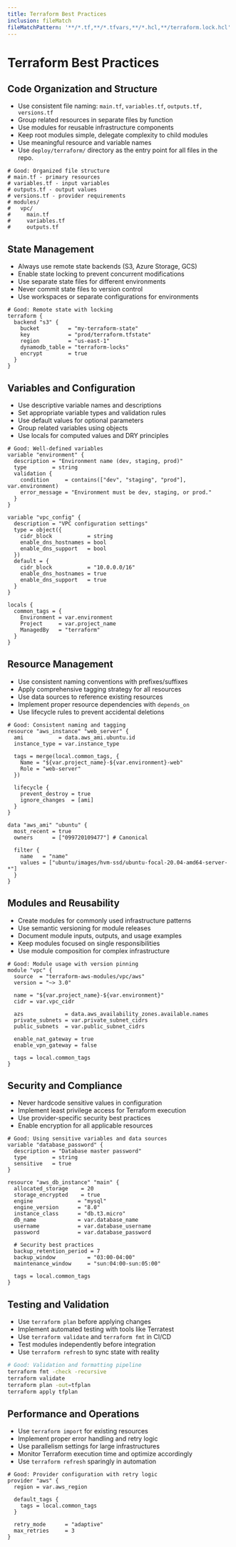 ```yaml
---
title: Terraform Best Practices
inclusion: fileMatch
fileMatchPattern: '**/*.tf,**/*.tfvars,**/*.hcl,**/terraform.lock.hcl'
---
```


# Terraform Best Practices

## Code Organization and Structure
- Use consistent file naming: `main.tf`, `variables.tf`, `outputs.tf, versions.tf`
- Group related resources in separate files by function
- Use modules for reusable infrastructure components
- Keep root modules simple, delegate complexity to child modules
- Use meaningful resource and variable names
- Use `deploy/terraform/` directory as the entry point for all files in the repo.

```hcl
# Good: Organized file structure
# main.tf - primary resources
# variables.tf - input variables
# outputs.tf - output values
# versions.tf - provider requirements
# modules/
#   vpc/
#     main.tf
#     variables.tf
#     outputs.tf
```

## State Management
- Always use remote state backends (S3, Azure Storage, GCS)
- Enable state locking to prevent concurrent modifications
- Use separate state files for different environments
- Never commit state files to version control
- Use workspaces or separate configurations for environments

```hcl
# Good: Remote state with locking
terraform {
  backend "s3" {
    bucket         = "my-terraform-state"
    key            = "prod/terraform.tfstate"
    region         = "us-east-1"
    dynamodb_table = "terraform-locks"
    encrypt        = true
  }
}
```

## Variables and Configuration
- Use descriptive variable names and descriptions
- Set appropriate variable types and validation rules
- Use default values for optional parameters
- Group related variables using objects
- Use locals for computed values and DRY principles

```hcl
# Good: Well-defined variables
variable "environment" {
  description = "Environment name (dev, staging, prod)"
  type        = string
  validation {
    condition     = contains(["dev", "staging", "prod"], var.environment)
    error_message = "Environment must be dev, staging, or prod."
  }
}

variable "vpc_config" {
  description = "VPC configuration settings"
  type = object({
    cidr_block           = string
    enable_dns_hostnames = bool
    enable_dns_support   = bool
  })
  default = {
    cidr_block           = "10.0.0.0/16"
    enable_dns_hostnames = true
    enable_dns_support   = true
  }
}

locals {
  common_tags = {
    Environment = var.environment
    Project     = var.project_name
    ManagedBy   = "terraform"
  }
}
```

## Resource Management
- Use consistent naming conventions with prefixes/suffixes
- Apply comprehensive tagging strategy for all resources
- Use data sources to reference existing resources
- Implement proper resource dependencies with `depends_on`
- Use lifecycle rules to prevent accidental deletions

```hcl
# Good: Consistent naming and tagging
resource "aws_instance" "web_server" {
  ami           = data.aws_ami.ubuntu.id
  instance_type = var.instance_type
  
  tags = merge(local.common_tags, {
    Name = "${var.project_name}-${var.environment}-web"
    Role = "web-server"
  })
  
  lifecycle {
    prevent_destroy = true
    ignore_changes  = [ami]
  }
}

data "aws_ami" "ubuntu" {
  most_recent = true
  owners      = ["099720109477"] # Canonical
  
  filter {
    name   = "name"
    values = ["ubuntu/images/hvm-ssd/ubuntu-focal-20.04-amd64-server-*"]
  }
}
```

## Modules and Reusability
- Create modules for commonly used infrastructure patterns
- Use semantic versioning for module releases
- Document module inputs, outputs, and usage examples
- Keep modules focused on single responsibilities
- Use module composition for complex infrastructure

```hcl
# Good: Module usage with version pinning
module "vpc" {
  source  = "terraform-aws-modules/vpc/aws"
  version = "~> 3.0"
  
  name = "${var.project_name}-${var.environment}"
  cidr = var.vpc_cidr
  
  azs             = data.aws_availability_zones.available.names
  private_subnets = var.private_subnet_cidrs
  public_subnets  = var.public_subnet_cidrs
  
  enable_nat_gateway = true
  enable_vpn_gateway = false
  
  tags = local.common_tags
}
```

## Security and Compliance
- Never hardcode sensitive values in configuration
- Implement least privilege access for Terraform execution
- Use provider-specific security best practices
- Enable encryption for all applicable resources

```hcl
# Good: Using sensitive variables and data sources
variable "database_password" {
  description = "Database master password"
  type        = string
  sensitive   = true
}

resource "aws_db_instance" "main" {
  allocated_storage    = 20
  storage_encrypted    = true
  engine              = "mysql"
  engine_version      = "8.0"
  instance_class      = "db.t3.micro"
  db_name             = var.database_name
  username            = var.database_username
  password            = var.database_password
  
  # Security best practices
  backup_retention_period = 7
  backup_window          = "03:00-04:00"
  maintenance_window     = "sun:04:00-sun:05:00"
  
  tags = local.common_tags
}
```

## Testing and Validation
- Use `terraform plan` before applying changes
- Implement automated testing with tools like Terratest
- Use `terraform validate` and `terraform fmt` in CI/CD
- Test modules independently before integration
- Use `terraform refresh` to sync state with reality

```bash
# Good: Validation and formatting pipeline
terraform fmt -check -recursive
terraform validate
terraform plan -out=tfplan
terraform apply tfplan
```

## Performance and Operations
- Use `terraform import` for existing resources
- Implement proper error handling and retry logic
- Use parallelism settings for large infrastructures
- Monitor Terraform execution time and optimize accordingly
- Use `terraform refresh` sparingly in automation

```hcl
# Good: Provider configuration with retry logic
provider "aws" {
  region = var.aws_region
  
  default_tags {
    tags = local.common_tags
  }
  
  retry_mode      = "adaptive"
  max_retries     = 3
}
```